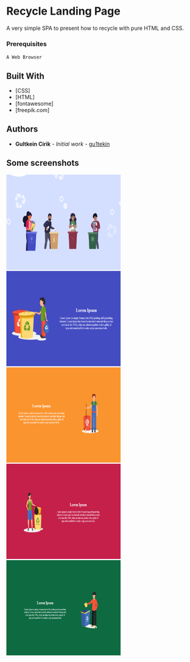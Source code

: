 # Recycle Landing Page

A very simple SPA to present how to recycle with pure HTML and CSS.

### Prerequisites

```
A Web Browser
```

## Built With

* [CSS]
* [HTML]
* [fontawesome]
* [freepik.com]

## Authors

* **Gultkein Cirik** - *Initial work* - [gu1tekin](https://github.com/gu1tekin)

## Some screenshots

<img src="images/readme1.png" width="300px" height="250px">
<img src="images/readme2.png" width="300px" height="250px">
<img src="images/readme3.png" width="300px" height="250px">
<img src="images/readme4.png" width="300px" height="250px">
<img src="images/readme5.png" width="300px" height="250px">